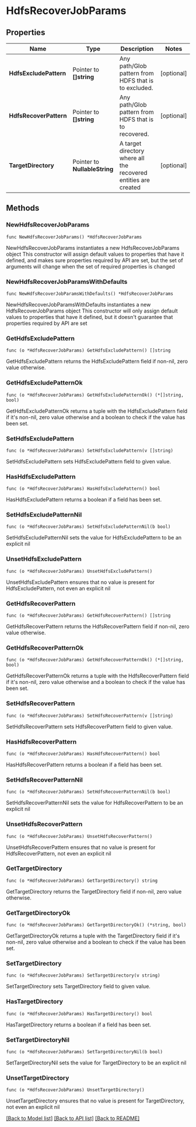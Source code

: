 # HdfsRecoverJobParams

## Properties

Name | Type | Description | Notes
------------ | ------------- | ------------- | -------------
**HdfsExcludePattern** | Pointer to **[]string** | Any path/Glob pattern from HDFS that is to excluded. | [optional] 
**HdfsRecoverPattern** | Pointer to **[]string** | Any path/Glob pattern from HDFS that is to recovered. | [optional] 
**TargetDirectory** | Pointer to **NullableString** | A target directory where all the recovered entities are created | [optional] 

## Methods

### NewHdfsRecoverJobParams

`func NewHdfsRecoverJobParams() *HdfsRecoverJobParams`

NewHdfsRecoverJobParams instantiates a new HdfsRecoverJobParams object
This constructor will assign default values to properties that have it defined,
and makes sure properties required by API are set, but the set of arguments
will change when the set of required properties is changed

### NewHdfsRecoverJobParamsWithDefaults

`func NewHdfsRecoverJobParamsWithDefaults() *HdfsRecoverJobParams`

NewHdfsRecoverJobParamsWithDefaults instantiates a new HdfsRecoverJobParams object
This constructor will only assign default values to properties that have it defined,
but it doesn't guarantee that properties required by API are set

### GetHdfsExcludePattern

`func (o *HdfsRecoverJobParams) GetHdfsExcludePattern() []string`

GetHdfsExcludePattern returns the HdfsExcludePattern field if non-nil, zero value otherwise.

### GetHdfsExcludePatternOk

`func (o *HdfsRecoverJobParams) GetHdfsExcludePatternOk() (*[]string, bool)`

GetHdfsExcludePatternOk returns a tuple with the HdfsExcludePattern field if it's non-nil, zero value otherwise
and a boolean to check if the value has been set.

### SetHdfsExcludePattern

`func (o *HdfsRecoverJobParams) SetHdfsExcludePattern(v []string)`

SetHdfsExcludePattern sets HdfsExcludePattern field to given value.

### HasHdfsExcludePattern

`func (o *HdfsRecoverJobParams) HasHdfsExcludePattern() bool`

HasHdfsExcludePattern returns a boolean if a field has been set.

### SetHdfsExcludePatternNil

`func (o *HdfsRecoverJobParams) SetHdfsExcludePatternNil(b bool)`

 SetHdfsExcludePatternNil sets the value for HdfsExcludePattern to be an explicit nil

### UnsetHdfsExcludePattern
`func (o *HdfsRecoverJobParams) UnsetHdfsExcludePattern()`

UnsetHdfsExcludePattern ensures that no value is present for HdfsExcludePattern, not even an explicit nil
### GetHdfsRecoverPattern

`func (o *HdfsRecoverJobParams) GetHdfsRecoverPattern() []string`

GetHdfsRecoverPattern returns the HdfsRecoverPattern field if non-nil, zero value otherwise.

### GetHdfsRecoverPatternOk

`func (o *HdfsRecoverJobParams) GetHdfsRecoverPatternOk() (*[]string, bool)`

GetHdfsRecoverPatternOk returns a tuple with the HdfsRecoverPattern field if it's non-nil, zero value otherwise
and a boolean to check if the value has been set.

### SetHdfsRecoverPattern

`func (o *HdfsRecoverJobParams) SetHdfsRecoverPattern(v []string)`

SetHdfsRecoverPattern sets HdfsRecoverPattern field to given value.

### HasHdfsRecoverPattern

`func (o *HdfsRecoverJobParams) HasHdfsRecoverPattern() bool`

HasHdfsRecoverPattern returns a boolean if a field has been set.

### SetHdfsRecoverPatternNil

`func (o *HdfsRecoverJobParams) SetHdfsRecoverPatternNil(b bool)`

 SetHdfsRecoverPatternNil sets the value for HdfsRecoverPattern to be an explicit nil

### UnsetHdfsRecoverPattern
`func (o *HdfsRecoverJobParams) UnsetHdfsRecoverPattern()`

UnsetHdfsRecoverPattern ensures that no value is present for HdfsRecoverPattern, not even an explicit nil
### GetTargetDirectory

`func (o *HdfsRecoverJobParams) GetTargetDirectory() string`

GetTargetDirectory returns the TargetDirectory field if non-nil, zero value otherwise.

### GetTargetDirectoryOk

`func (o *HdfsRecoverJobParams) GetTargetDirectoryOk() (*string, bool)`

GetTargetDirectoryOk returns a tuple with the TargetDirectory field if it's non-nil, zero value otherwise
and a boolean to check if the value has been set.

### SetTargetDirectory

`func (o *HdfsRecoverJobParams) SetTargetDirectory(v string)`

SetTargetDirectory sets TargetDirectory field to given value.

### HasTargetDirectory

`func (o *HdfsRecoverJobParams) HasTargetDirectory() bool`

HasTargetDirectory returns a boolean if a field has been set.

### SetTargetDirectoryNil

`func (o *HdfsRecoverJobParams) SetTargetDirectoryNil(b bool)`

 SetTargetDirectoryNil sets the value for TargetDirectory to be an explicit nil

### UnsetTargetDirectory
`func (o *HdfsRecoverJobParams) UnsetTargetDirectory()`

UnsetTargetDirectory ensures that no value is present for TargetDirectory, not even an explicit nil

[[Back to Model list]](../README.md#documentation-for-models) [[Back to API list]](../README.md#documentation-for-api-endpoints) [[Back to README]](../README.md)


